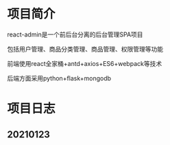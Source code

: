 # 项目简介

react-admin是一个前后台分离的后台管理SPA项目

包括用户管理、商品分类管理、商品管理、权限管理等功能

前端使用react全家桶+antd+axios+ES6+webpack等技术

后端方面采用python+flask+mongodb





# 项目日志

## 20210123

